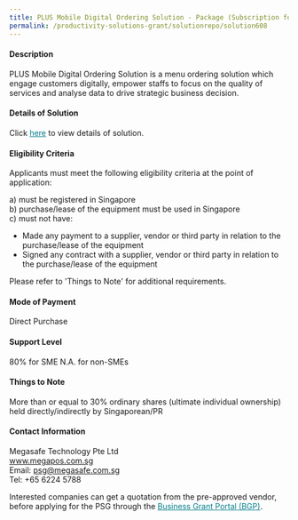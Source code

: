 ```yaml
---
title: PLUS Mobile Digital Ordering Solution - Package (Subscription for unlimited users)
permalink: /productivity-solutions-grant/solutionrepo/solution608
---
```


#### Description

PLUS Mobile Digital Ordering Solution is a menu ordering solution which engage customers digitally, empower staffs to focus on the quality of services and analyse data to drive strategic business decision. 

#### Details of Solution

Click <a href='https://gb-assist-staging.netlify.app/images/psg/Megasafe_Food_Annex_3_Part_3.pdf' style='color:#037e8a'>here</a> to view details of solution.

#### Eligibility Criteria

Applicants must meet the following eligibility criteria at the point of application:

a) must be registered in Singapore <br>
b) purchase/lease of the equipment must be used in Singapore <br>
c) must not have:
- Made any payment to a supplier, vendor or third party in relation to the purchase/lease of the equipment
- Signed any contract with a supplier, vendor or third party in relation to the purchase/lease of the equipment

Please refer to 'Things to Note' for additional requirements.

#### Mode of Payment
Direct Purchase

#### Support Level
80% for SME
N.A. for non-SMEs <br>

#### Things to Note
More than or equal to 30% ordinary shares (ultimate individual ownership) held directly/indirectly by Singaporean/PR

#### Contact Information
Megasafe Technology Pte Ltd<br>www.megapos.com.sg<br>Email: psg@megasafe.com.sg<br>Tel: +65 6224 5788

Interested companies can get a quotation from the pre-approved vendor, before applying for the PSG through the <a target='_blank' style='color:#037e8a' href='https://www.businessgrants.gov.sg/'>Business Grant Portal (BGP)</a>.
